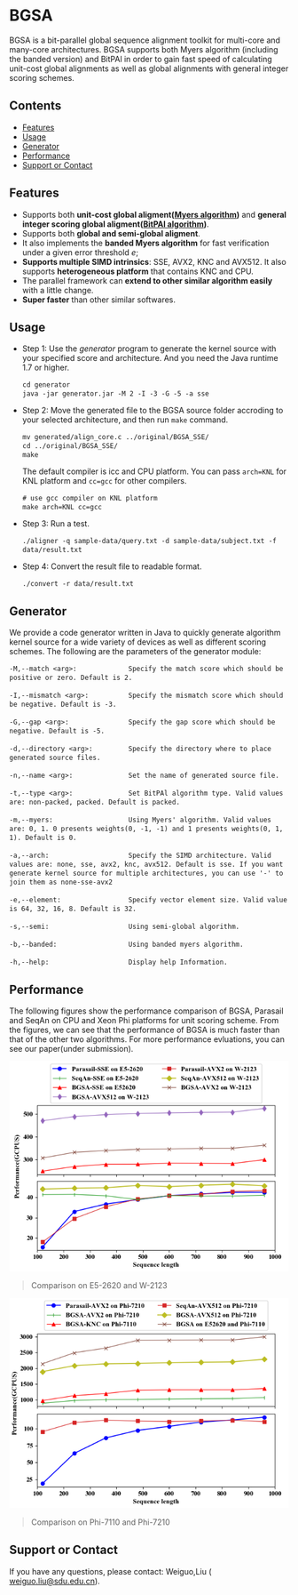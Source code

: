 # BGSA
BGSA is a bit-parallel global sequence alignment toolkit for multi-core and many-core architectures. BGSA
supports both Myers algorithm (including the banded version) and BitPAl in order to gain fast speed of calculating unit-cost global alignments as well as global alignments with general integer scoring schemes.

## Contents

<!-- toc -->

- [Features](#features)
- [Usage](#usage)
- [Generator](#generator)
- [Performance](#performance)
- [Support or Contact](#support-or-contact)

<!-- tocstop -->

## Features
* Supports both **unit-cost global aligment([Myers algorithm](http://citeseerx.ist.psu.edu/viewdoc/download?doi=10.1.1.332.9395&rep=rep1&type=pdf))** and **general integer scoring global aligment([BitPAl algorithm](https://www.ncbi.nlm.nih.gov/pubmed/25075119))**.
* Supports both **global and semi-global aligment**.
* It also implements the **banded Myers algorithm** for fast verification under a given error threshold _e_;
* **Supports multiple SIMD intrinsics**: SSE, AVX2, KNC and AVX512. It also supports **heterogeneous platform** that contains KNC and CPU.
* The parallel framework can **extend to other similar algorithm easily** with a little change.
* **Super faster** than other similar softwares.

## Usage
* Step 1: Use the _generator_ program to  generate the kernel source with your specified score and architecture. And you need the Java runtime 1.7 or higher.
	```
	cd generator
	java -jar generator.jar -M 2 -I -3 -G -5 -a sse
	```

* Step 2: Move the generated file to the BGSA source folder accroding to your selected architecture, and then run `make` command. 
	```
	mv generated/align_core.c ../original/BGSA_SSE/
	cd ../original/BGSA_SSE/
	make
	```
	The default compiler is icc and CPU platform. You can pass `arch=KNL` for KNL platform and `cc=gcc` for other compilers.
	```
	# use gcc compiler on KNL platform
	make arch=KNL cc=gcc
	```

* Step 3: Run a test.
	```
	./aligner -q sample-data/query.txt -d sample-data/subject.txt -f data/result.txt
	```

* Step 4: Convert the result file to readable format.
	```
	./convert -r data/result.txt
	```

## Generator
We provide a code generator written in Java to quickly generate algorithm kernel source for a wide variety of devices as well as different scoring schemes. The following are the parameters of the generator module:

```
-M,--match <arg>:             Specify the match score which should be positive or zero. Default is 2.

-I,--mismatch <arg>:          Specify the mismatch score which should be negative. Default is -3.

-G,--gap <arg>:               Specify the gap score which should be negative. Default is -5.

-d,--directory <arg>:         Specify the directory where to place generated source files.

-n,--name <arg>:              Set the name of generated source file.

-t,--type <arg>:              Set BitPAl algorithm type. Valid values are: non-packed, packed. Default is packed.

-m,--myers:                   Using Myers' algorithm. Valid values are: 0, 1. 0 presents weights(0, -1, -1) and 1 presents weights(0, 1, 1). Default is 0.

-a,--arch:                    Specify the SIMD architecture. Valid values are: none, sse, avx2, knc, avx512. Default is sse. If you want generate kernel source for multiple architectures, you can use '-' to join them as none-sse-avx2

-e,--element:                 Specify vector element size. Valid value is 64, 32, 16, 8. Default is 32.

-s,--semi:                    Using semi-global algorithm.

-b,--banded:                  Using banded myers algorithm.

-h,--help:                    Display help Information.
```

## Performance

The following figures show the performance comparison of BGSA, Parasail and SeqAn on CPU and Xeon Phi platforms for unit scoring scheme. From the figures, we can see that the performance of BGSA is much faster than that of the other two algorithms. For more performance evluations, you can see our paper(under submission).

![](images/cpu.png)
> Comparison on E5-2620 and W-2123

![](images/knl.png)
> Comparison on Phi-7110 and Phi-7210

## Support or Contact

If you have any questions, please contact: Weiguo,Liu ( weiguo.liu@sdu.edu.cn).
